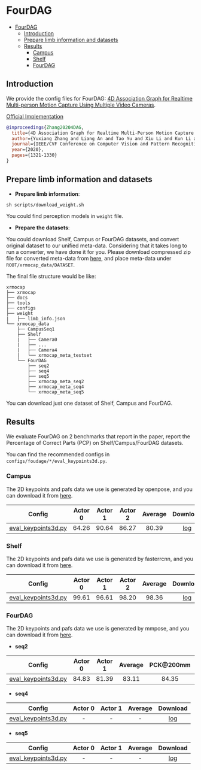 # FourDAG

- [FourDAG](#fourdag)
  - [Introduction](#introduction)
  - [Prepare limb information and datasets](#prepare-limb-information-and-datasets)
  - [Results](#results)
    - [Campus](#campus)
    - [Shelf](#shelf)
    - [FourDAG](#fourdag-1)

## Introduction

We provide the config files for FourDAG: [4D Association Graph for Realtime Multi-person Motion Capture Using Multiple Video Cameras](https://arxiv.org/abs/2002.12625).

[Official Implementation](https://github.com/zhangyux15/4d_association)

```BibTeX
@inproceedings{Zhang20204DAG,
  title={4D Association Graph for Realtime Multi-Person Motion Capture Using Multiple Video Cameras},
  author={Yuxiang Zhang and Liang An and Tao Yu and Xiu Li and Kun Li and Yebin Liu},
  journal={IEEE/CVF Conference on Computer Vision and Pattern Recognition},
  year={2020},
  pages={1321-1330}
}
```
## Prepare limb information and datasets

- **Prepare limb information**:

```
sh scripts/download_weight.sh
```
You could find perception models in `weight` file.

- **Prepare the datasets**:

You could download Shelf, Campus or FourDAG datasets, and convert original dataset to our unified meta-data. Considering that it takes long to run a converter, we have done it for you. Please download compressed zip file for converted meta-data from [here](../../docs/en/dataset_preparation.md), and place meta-data under `ROOT/xrmocap_data/DATASET`.

The final file structure would be like:

```text
xrmocap
├── xrmocap
├── docs
├── tools
├── configs
├── weight
|   ├── limb_info.json
└── xrmocap_data
    ├── CampusSeq1
    ├── Shelf
    |   ├── Camera0
    |   ├── ...
    |   ├── Camera4
    |   └── xrmocap_meta_testset
    └── FourDAG
        ├── seq2
        ├── seq4
        ├── seq5
        ├── xrmocap_meta_seq2
        ├── xrmocap_meta_seq4
        └── xrmocap_meta_seq5
```
You can download just one dataset of Shelf, Campus and FourDAG.

## Results

We evaluate FourDAG on 2 benchmarks that report in the paper, report the Percentage of Correct Parts (PCP) on Shelf/Campus/FourDAG datasets.

You can find the recommended configs in `configs/foudage/*/eval_keypoints3d.py`.


### Campus

The 2D keypoints and pafs data we use is generated by openpose, and you can download it from [here](/docs/en/dataset_preparation.md#download-converted-meta-data).

| Config | Actor 0 | Actor 1 | Actor 2 | Average | Download |
|:------:|:-------:|:--------:|:--------:|:--------:|:--------:|
| [eval_keypoints3d.py](./campus_config/eval_keypoints3d.py) | 64.26 | 90.64 | 86.27 | 80.39 | [log](https://openxrlab-share.oss-cn-hongkong.aliyuncs.com/xrmocap/logs/FourDAG/campus.zip) |


### Shelf

The 2D keypoints and pafs data we use is generated by fasterrcnn, and you can download it from [here](/docs/en/dataset_preparation.md#download-converted-meta-data).

| Config | Actor 0 | Actor 1 | Actor 2 | Average | Download |
|:------:|:-------:|:--------:|:--------:|:--------:|:--------:|
| [eval_keypoints3d.py](./shelf_config/eval_keypoints3d.py) | 99.61 | 96.61 | 98.20 | 98.36 | [log](https://openxrlab-share.oss-cn-hongkong.aliyuncs.com/xrmocap/logs/FourDAG/shelf.zip) |


### FourDAG

The 2D keypoints and pafs data we use is generated by mmpose, and you can download it from [here](/docs/en/dataset_preparation.md#download-converted-meta-data).

- **seq2**

| Config | Actor 0 | Actor 1 | Average | PCK@200mm | Download |
|:-------:|:--------:|:--------:|:--------:|:--------:|:--------:|
| [eval_keypoints3d.py](./fourdag_config/eval_keypoints3d.py) | 84.83 | 81.39 | 83.11 | 84.35 | [log](https://openxrlab-share.oss-cn-hongkong.aliyuncs.com/xrmocap/logs/FourDAG/fourdag.zip) |


- **seq4**

| Config | Actor 0 | Actor 1 | Average | Download |
|:-------:|:--------:|:--------:|:--------:|:--------:|
| [eval_keypoints3d.py](./fourdag_config/eval_keypoints3d.py) | - | - | - | [log](https://openxrlab-share.oss-cn-hongkong.aliyuncs.com/xrmocap/logs/FourDAG/fourdag.zip) |

- **seq5**

| Config | Actor 0 | Actor 1 | Average | Download |
|:-------:|:--------:|:--------:|:--------:|:--------:|
| [eval_keypoints3d.py](./fourdag_config/eval_keypoints3d.py) | - | - | - | [log](https://openxrlab-share.oss-cn-hongkong.aliyuncs.com/xrmocap/logs/FourDAG/fourdag.zip) |
